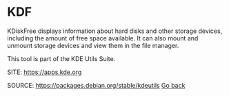 # KDF

 KDiskFree displays information about hard disks and other
 storage devices, including the amount of free space
 available. It can also mount and unmount storage devices
 and view them in the file manager.

 This tool is part of the KDE Utils Suite.
 
 SITE: https://apps.kde.org

 SOURCE: https://packages.debian.org/stable/kdeutils
 [Go back](https://portable-linux-apps.github.io/apps.html)
